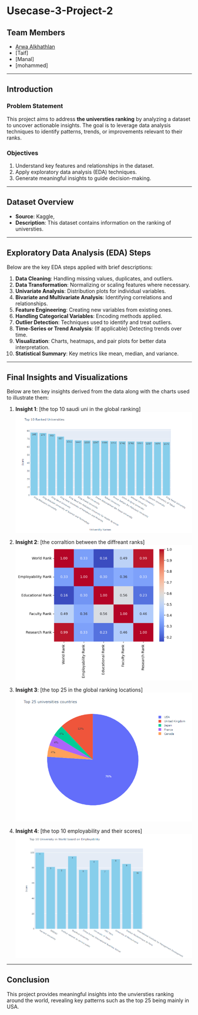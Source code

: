 
# Usecase-3-Project-2 

##  Team Members
- [Arwa Alkhathlan](https://github.com/arwaalkhathlan)  
- [Taif]
- [Manal]
- [mohammed]

---

## Introduction
### Problem Statement
This project aims to address **the universties ranking** by analyzing a dataset to uncover actionable insights. The goal is to leverage data analysis techniques to identify patterns, trends, or improvements relevant to their ranks.

### Objectives
1. Understand key features and relationships in the dataset.
2. Apply exploratory data analysis (EDA) techniques.
3. Generate meaningful insights to guide decision-making.

---

##  Dataset Overview
- **Source**: Kaggle,  
- **Description**: This dataset contains information on the ranking of universties.

---

##  Exploratory Data Analysis (EDA) Steps
Below are the key EDA steps applied with brief descriptions:

1. **Data Cleaning**: Handling missing values, duplicates, and outliers.
2. **Data Transformation**: Normalizing or scaling features where necessary.
3. **Univariate Analysis**: Distribution plots for individual variables.
4. **Bivariate and Multivariate Analysis**: Identifying correlations and relationships.
5. **Feature Engineering**: Creating new variables from existing ones.
6. **Handling Categorical Variables**: Encoding methods applied.
7. **Outlier Detection**: Techniques used to identify and treat outliers.
8. **Time-Series or Trend Analysis**: (If applicable) Detecting trends over time.
9. **Visualization**: Charts, heatmaps, and pair plots for better data interpretation.
10. **Statistical Summary**: Key metrics like mean, median, and variance.

---

##  Final Insights and Visualizations
Below are ten key insights derived from the data along with the charts used to illustrate them:

1. **Insight 1**: [the top 10 saudi uni in the global ranking]  
   ![Chart 1](Top-10-saudi.png)

2. **Insight 2**: [the corraltion between the diffreant ranks]  
   ![Chart 2](corr-between-ranks.png)

3. **Insight 3**: [the top 25 in the global ranking locations]  
   ![Chart 3](Top25.png)

4. **Insight 4**: [the top 10 employability and their scores]  
   ![Chart 4](Top-10-employment.png)


---

##  Conclusion
This project provides meaningful insights into the unviersties ranking around the world, revealing key patterns such as the top 25 being mainly in USA.

